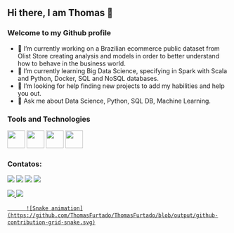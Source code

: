 ## Hi there, I am Thomas 👋
### Welcome to my Github profile
- 🔭 I’m currently working on a Brazilian ecommerce public dataset from Olist Store creating analysis and models in order to better understand how to behave in the business world.
- 🌱 I’m currently learning Big Data Science, specifying in Spark with Scala and Python, Docker, SQL and NoSQL databases.
- 🤔 I’m looking for help finding new projects to add my habilities and help you out.
- 💬 Ask me about Data Science, Python, SQL DB, Machine Learning.

### Tools and Technologies

<img src="https://cdn.jsdelivr.net/gh/devicons/devicon/icons/git/git-original.svg" width="40" height="40"/>
<img src="https://cdn.jsdelivr.net/gh/devicons/devicon/icons/python/python-original-wordmark.svg" width="40" height="40"/>
<img src="https://cdn.jsdelivr.net/gh/devicons/devicon/icons/mysql/mysql-original-wordmark.svg" width="40" height="40"/>
<img src="https://cdn.jsdelivr.net/gh/devicons/devicon/icons/linux/linux-original.svg" width="40" height="40"/>

### Contatos:

<div>

<a href="https://www.instagram.com/thomasvercoza/" target="_blank"><img src="https://img.shields.io/badge/-Instagram-%23E4405F?style=for-the-badge&logo=instagram&logoColor=white" target="_blank"></a>
<a href="https://www.twitch.tv/seu-usuário-aqui" target="_blank"><img src="https://img.shields.io/badge/Twitch-9146FF?style=for-the-badge&logo=twitch&logoColor=white" target="_blank"></a>
<a href = "thomasfurtado21@gmail.com"><img src="https://img.shields.io/badge/Gmail-D14836?style=for-the-badge&logo=gmail&logoColor=white" target="_blank"></a>
<a href="https://www.linkedin.com/in/thomas-furtado" target="_blank"><img src="https://img.shields.io/badge/-LinkedIn-%230077B5?style=for-the-badge&logo=linkedin&logoColor=white" target="_blank"></a>   
</div>          
          

<div>
<a href="https://github.com/ThomasFurtado">
<img height="180em" src="https://github-readme-stats.vercel.app/api/top-langs/?username=ThomasFurtado&layout=compact&langs_count=7&theme=dracula"/>
<img height="180em" src="https://github-readme-stats.vercel.app/api?username=ThomasFurtado&show_icons=true&theme=dracula&include_all_commits=true&count_private=true"/>
</div>

          ![Snake animation](https://github.com/ThomasFurtado/ThomasFurtado/blob/output/github-contribution-grid-snake.svg)

          

<!--
**ThomasFurtado/ThomasFurtado** is a ✨ _special_ ✨ repository because its `README.md` (this file) appears on your GitHub profile.

Here are some ideas to get you started:

- 🔭 I’m currently working on ...
- 🌱 I’m currently learning ...
- 👯 I’m looking to collaborate on ...
- 🤔 I’m looking for help with ...
- 💬 Ask me about ...
- 📫 How to reach me: ...
- 😄 Pronouns: ...
- ⚡ Fun fact: ...
-->
